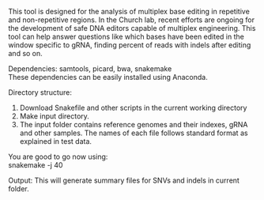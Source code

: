 This tool is designed for the analysis of multiplex base editing in repetitive and non-repetitive regions. In the Church lab, recent efforts are ongoing for the development of safe DNA editors capable of multiplex engineering. This tool can help answer questions like which bases have been edited in the window specific to gRNA, finding percent of reads with indels after editing and so on.

Dependencies: samtools, picard, bwa, snakemake <br/>
These dependencies can be easily installed using Anaconda.

Directory structure: <br/>
1. Download Snakefile and other scripts in the current working directory <br/>
2. Make input directory. <br/>
3. The input folder contains reference genomes and their indexes, gRNA and other samples. The names of each file follows standard format as explained in test data.

You are good to go now using: <br/>
snakemake -j 40

Output: This will generate summary files for SNVs and indels in current folder.
